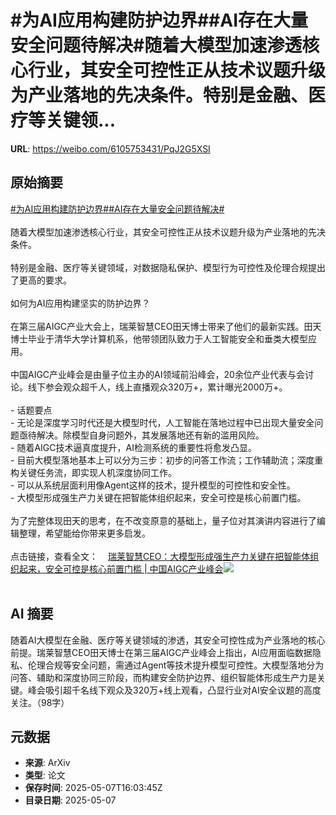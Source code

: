 # #为AI应用构建防护边界##AI存在大量安全问题待解决#随着大模型加速渗透核心行业，其安全可控性正从技术议题升级为产业落地的先决条件。特别是金融、医疗等关键领...

**URL**: https://weibo.com/6105753431/PqJ2G5XSI

## 原始摘要

<a href="https://m.weibo.cn/search?containerid=231522type%3D1%26t%3D10%26q%3D%23%E4%B8%BAAI%E5%BA%94%E7%94%A8%E6%9E%84%E5%BB%BA%E9%98%B2%E6%8A%A4%E8%BE%B9%E7%95%8C%23&amp;extparam=%23%E4%B8%BAAI%E5%BA%94%E7%94%A8%E6%9E%84%E5%BB%BA%E9%98%B2%E6%8A%A4%E8%BE%B9%E7%95%8C%23" data-hide=""><span class="surl-text">#为AI应用构建防护边界#</span></a><a href="https://m.weibo.cn/search?containerid=231522type%3D1%26t%3D10%26q%3D%23AI%E5%AD%98%E5%9C%A8%E5%A4%A7%E9%87%8F%E5%AE%89%E5%85%A8%E9%97%AE%E9%A2%98%E5%BE%85%E8%A7%A3%E5%86%B3%23&amp;extparam=%23AI%E5%AD%98%E5%9C%A8%E5%A4%A7%E9%87%8F%E5%AE%89%E5%85%A8%E9%97%AE%E9%A2%98%E5%BE%85%E8%A7%A3%E5%86%B3%23" data-hide=""><span class="surl-text">#AI存在大量安全问题待解决#</span></a><br><br>随着大模型加速渗透核心行业，其安全可控性正从技术议题升级为产业落地的先决条件。<br><br>特别是金融、医疗等关键领域，对数据隐私保护、模型行为可控性及伦理合规提出了更高的要求。<br><br>如何为AI应用构建坚实的防护边界？<br><br>在第三届AIGC产业大会上，瑞莱智慧CEO田天博士带来了他们的最新实践。田天博士毕业于清华大学计算机系，他带领团队致力于人工智能安全和垂类大模型应用。<br><br>中国AIGC产业峰会是由量子位主办的AI领域前沿峰会，20余位产业代表与会讨论。线下参会观众超千人，线上直播观众320万+，累计曝光2000万+。<br><br>- 话题要点<br>  - 无论是深度学习时代还是大模型时代，人工智能在落地过程中已出现大量安全问题亟待解决。除模型自身问题外，其发展落地还有新的滥用风险。<br>  - 随着AIGC技术逼真度提升，AI检测系统的重要性将愈发凸显。<br>  - 目前大模型落地基本上可以分为三步：初步的问答工作流；工作辅助流；深度重构关键任务流，即实现人机深度协同工作。<br>  - 可以从系统层面利用像Agent这样的技术，提升模型的可控性和安全性。<br>  - 大模型形成强生产力关键在把智能体组织起来，安全可控是核心前置门槛。<br><br>为了完整体现田天的思考，在不改变原意的基础上，量子位对其演讲内容进行了编辑整理，希望能给你带来更多启发。<br><br>点击链接，查看全文：<a href="https://weibo.cn/sinaurl?u=https%3A%2F%2Fmp.weixin.qq.com%2Fs%2FmAepECW426WgLF3U2nvR7w" data-hide=""><span class="url-icon"><img style="width: 1rem;height: 1rem" src="https://h5.sinaimg.cn/upload/2015/09/25/3/timeline_card_small_web_default.png" referrerpolicy="no-referrer"></span><span class="surl-text">瑞莱智慧CEO：大模型形成强生产力关键在把智能体组织起来，安全可控是核心前置门槛 | 中国AIGC产业峰会</span></a><img style="" src="https://tvax4.sinaimg.cn/large/006Fd7o3gy1i16zhnvcl5j30zk0npnb3.jpg" referrerpolicy="no-referrer"><br><br>

## AI 摘要

随着AI大模型在金融、医疗等关键领域的渗透，其安全可控性成为产业落地的核心前提。瑞莱智慧CEO田天博士在第三届AIGC产业峰会上指出，AI应用面临数据隐私、伦理合规等安全问题，需通过Agent等技术提升模型可控性。大模型落地分为问答、辅助和深度协同三阶段，而构建安全防护边界、组织智能体形成生产力是关键。峰会吸引超千名线下观众及320万+线上观看，凸显行业对AI安全议题的高度关注。（98字）

## 元数据

- **来源**: ArXiv
- **类型**: 论文
- **保存时间**: 2025-05-07T16:03:45Z
- **目录日期**: 2025-05-07
